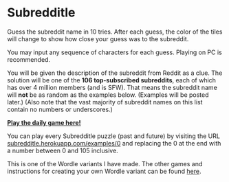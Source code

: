 # Subredditle

Guess the subreddit name in 10 tries. After each guess, the color of the tiles will
change to show how close your guess was to the subreddit. 

You may input any sequence of characters for each guess.
Playing on PC is recommended.

You will be given the description of the subreddit from Reddit as a clue.
The solution will be one of the <strong>106 top-subscribed subreddits</strong>,
each of which has over 4 million members (and is SFW).
That means the subreddit name will <strong>not</strong> be as random as the examples below. (Examples will be posted later.) 
(Also note that the vast majority of subreddit names on this list contain no numbers or underscores.)

[**Play the daily game here!**](https://subredditle.herokuapp.com/)

You can play every Subredditle puzzle (past and future) by visiting the URL 
<a href="https://subredditle.herokuapp.com/examples/0" target="_blank">subredditle.herokuapp.com/examples/0</a> 
and replacing the 0 at the end with a number between 0 and 105 inclusive.

This is one of the Wordle variants I have made. The other games and instructions for creating your own Wordle variant can be found [here](https://github.com/Compsciler/Wordle-With-Score-Database/).

